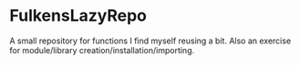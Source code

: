 # FulkensLazyRepo
 A small repository for functions I find myself reusing a bit. Also an exercise for module/library creation/installation/importing.
